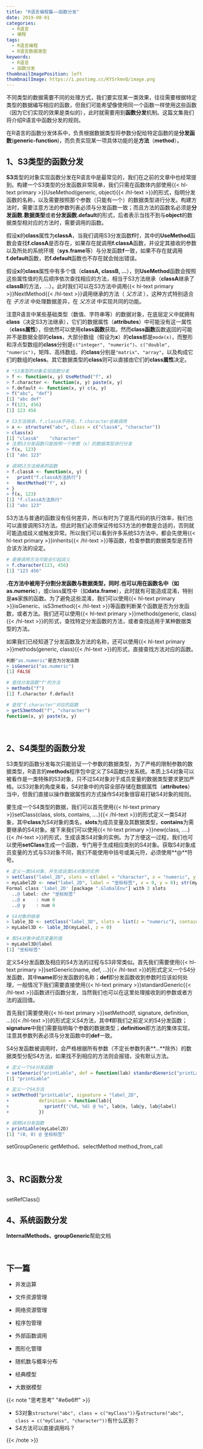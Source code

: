 ```yaml
---
title: "R语言编程篇——函数分发"
date: 2019-08-01
categories:
  - R语言
  - 编程
tags:
  - R语言编程
  - R语言数据类型
keywords:
  - R语言
  - 函数分发
thumbnailImagePosition: left
thumbnailImage: https://i.postimg.cc/KYSrkmvQ/image.png
---
```


不同类型的数据需要不同的处理方式，我们要实现某一类效果，往往需要根据特定类型的数据编写相应的函数，但我们可能希望像使用同一个函数一样使用这些函数（因为它们实现的效果是类似的），此时就需要用到**函数分发**机制。这篇文集我们将介绍R语言中函数分发的规则。

<!--more-->

<!-- toc -->

在R语言的函数分发体系中，负责根据数据类型将参数分配给特定函数的是**分发函数**(**generic-function**)，而负责实现某一项具体功能的是**方法**（**method**）。


## 1、S3类型的函数分发

**S3**类型的对象实现函数分发在R语言中是最常见的，我们在之前的文章中也经常提到。构建一个S3类型的分发函数非常简单，我们只需在函数体内部使用{{< hl-text primary >}}UseMethod(generic, object){{< /hl-text >}}的形式，指明分发函数的名称，以及需要按照那个参数（只能有一个）的数据类型进行分发。构建方法时，需要注意方法的参数列表必须与分发函数一致；而且方法的函数名必须是**分发函数.数据类型**或者**分发函数.default**的形式，后者表示当找不到与**object**的数据类型相对应的方法时，需要调用的函数。

假设**x**的**class**属性为**classA**，当我们调用S3分发函数**f**时，其中的**UseMethod**函数会查找**f.classA**是否存在，如果存在就调用**f.classA**函数，并设定其接收的参数以及所处的系统环境（**sys.frame**等）与分发函数**f**一致，如果不存在就调用**f.default**函数，若**f.default**函数也不存在就会抛出错误。

假设**x**的**class**属性中有多个值（**classA, classB, ...**），则**UseMethod**函数会按照这些属性值的先后顺序依次查找相应的方法，相当于S3方法继承（**classA**继承了**classB**的方法，...）。此时我们可以在S3方法中调用{{< hl-text primary >}}NextMethod{{< /hl-text >}}调用继承的方法（ *父方法* ），这种方式特别适合在 *子方法* 中处理数据差异，在 *父方法* 中实现共同的功能。

注意R语言中某些基础类型（数值、字符串等）的数据对象，在底层定义中就拥有**class**（决定S3方法继承），它们的数据属性（**attributes**）中可能没有这一属性（**class属性**），但依然可以使用**class函数**获取。然而**class函数**函数返回的可能并不是数据全部的**class**，大部分数组（假设为**x**）的**class**都是`mode(x)`，而整形和浮点型数组的**class**分别是`c("integer", "numeric")`、`c("double", "numeric")`，矩阵、高纬数组、的**class**分别是`"matrix"`、`"array"`，以及构成它们的数组的**class**。其它数据类型的**class**则可以直接由它们的**class属性**决定。

```R
# *S3类型的对象实现函数分发
> f <- function(x, y) UseMethod("f", x)
> f.character <- function(x, y) paste(x, y)
> f.default <- function(x, y) c(x, y)
> f("abc", "def")
[1] "abc def"
> f(123, 456)
[1] 123 456

# S3方法继承，f.classA不存在，f.character会被调用
> x <- structure("abc", class = c("classA", "character"))
> class(x)
[1] "classA"    "character"
# 注意S3分发函数只能按照一个参数（x）的数据类型进行分发
> f(x, 123)
[1] "abc 123"

# 调用S3方法继承的函数
> f.classA <- function(x, y) {
+   print("f.classA方法执行")
+   NextMethod("f", x)
+ }
> f(x, 123)
[1] "f.classA方法执行"
[1] "abc 123"
```

S3方法与普通的函数没有任何差异，所以有时为了提高代码的执行效率，我们也可以直接调用S3方法。但此时我们必须保证传给S3方法的参数是合适的，否则就可能造成歧义或触发异常。所以我们可以看到许多系统S3方法中，都会先使用{{< hl-text primary >}}inherits{{< /hl-text >}}等函数，检查参数的数据类型是否符合该方法的设定。

```R
# 直接调用方法可能会引起歧义
> f.character(123, 456)
[1] "123 456"
```

**.**在方法中被用于分割分发函数与数据类型，同时**.**也可以用在函数名中（如**as.numeric**），或class属性中（如**data.frame**），此时就有可能造成混淆，特别是**as**家族的函数。为了避免这些混淆，我们可以使用{{< hl-text primary >}}isGeneric、isS3method{{< /hl-text >}}等函数判断某个函数是否为分发函数，或者方法。我们还可以使用{{< hl-text primary >}}methods(generic, class){{< /hl-text >}}的形式，查找特定分发函数的方法，或者查找适用于某种数据类型的方法。

如果我们已经知道了分发函数及方法的名称，还可以使用{{< hl-text primary >}}methods(generic, class){{< /hl-text >}}的形式，直接查找方法对应的函数。

```R
判断"as.numeric"是否为分发函数
> isGeneric("as.numeric")
[1] FALSE

# 查找分发函数"f"的方法
> methods("f")
[1] f.character f.default  

# 查找"f.character"对应的函数
> getS3method("f", "character")
function(x, y) paste(x, y)
```

<br>

## 2、S4类型的函数分发

S3类型的函数分发每次只能验证一个参数的数据类型，为了严格的限制参数的数据类型，R语言的**methods**程序包中定义了S4函数分发系统。本质上S4对象可以被看作是一类特殊的S3对象，只不过S4对象对于成员变量的数据类型要求更加严格。以S3对象的角度来看，S4对象中的内容全部存储在数据属性（**attributes**）当中，但我们直接以操作数据属性的方式操作S4对象很容易打破S4对象的规则。

要生成一个S4类型的数据，我们可以首先使用{{< hl-text primary >}}setClass(class, slots, contains, ....){{< /hl-text >}}的形式定义一类S4对象，其中**class**为S4对象的类名，**slots**为成员变量及其数据类型，**contains**为需要继承的S4对象。接下来我们可以使用{{< hl-text primary >}}new(class, ....){{< /hl-text >}}的形式，生成该类S4对象的实例。为了方便这一过程，我们也可以使用**setClass**生成一个函数，专门用于生成相应类别的S4对象。获取S4对象成员变量的方式与S3对象不同，我们不能使用中括号或美元符，必须使用**@**符号。

```R
# 定义一类S4对象，并生成该类S4对象的实例
> setClass("label_2D", slots = c(label = "character", x = "numeric", y = "numeric"))
> myLabel2D <- new("label_2D", label = "坐标标签", x = 0, y = 0); str(myLabel2D)
Formal class 'label_2D' [package ".GlobalEnv"] with 3 slots
  ..@ label: chr "坐标标签"
  ..@ x    : num 0
  ..@ y    : num 0

# S4对象的继承
> lable_3D <- setClass("label_3D", slots = list(z = "numeric"), contains = "label_2D")
> myLabel3D <- lable_3D(myLabel, z = 0)

# 取S4对象中成员变量的值
> myLabel3D@label
[1] "坐标标签"
```

定义S4分发函数及相应的S4方法的过程与S3非常类似。首先我们需要使用{{< hl-text primary >}}setGeneric(name, def, ...){{< /hl-text >}}的形式定义一个S4分发函数，其中**name**即分发函数的名称；**def**即分发函数收到参数时应该如何处理，一般情况下我们需要直接使用{{< hl-text primary >}}standardGeneric{{< /hl-text >}}函数进行函数分发，当然我们也可以在这里处理接收到的参数或者方法的返回值。

首先我们需要使用{{< hl-text primary >}}setMethod(f, signature, definition, ...){{< /hl-text >}}的形式定义S4方法，其中**f**即我们之前定义的S4分发函数；**signature**中我们需要指明每个参数的数据类型；**definition**即方法的集体实现，注意其参数列表必须与分发函数中的**def**一致。

S4分发函数被调用时，会严格根据所有参数（不定长参数列表**...**除外）的数据类型分配S4方法，如果找不到相应的方法则会报错，没有默认方法。

```R
# 定义一个S4分发函数
> setGeneric("printLable", def = function(lab) standardGeneric("printLable"))
[1] "printLable"

# 定义一个S4方法
> setMethod("printLable", signature = "label_2D", 
+           definition = function(lab){
+             sprintf("(%d, %d) @ %s", lab@x, lab@y, lab@label)
+           })

# 调用S4分发函数
> printLable(myLabel2D)
[1] "(0, 0) @ 坐标标签"
```

setGroupGeneric
getMethod、selectMethod
method_from_call


<br>

## 3、RC函数分发

```R

```

setRefClass()


## 4、系统函数分发

**InternalMethods、groupGeneric**帮助文档

<br>

## 下一篇

- 并发运算

- 文件资源管理
- 网络资源管理

- 程序包管理
- 外部函数调用

- 图形化管理

- 随机数与概率分布
- 经典模型
- 大数据模型

{{< note "思考思考" "#e6e6ff" >}}
- S3对象`structure("abc", class = c("myClass"))`与`structure("abc", class = c("myClass", "character"))`有什么区别？
- S4方法可以直接调用吗？

{{< /note >}}

<br>
